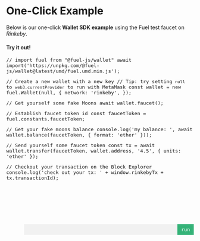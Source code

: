 One-Click Example
===

Below is our one-click **Wallet SDK example** using the Fuel test faucet on *Rinkeby*.

#### Try it out!

<style type="text/css" media="screen">
    #editor {
      min-height: 450px;
      width: 100%;
      font: 13px/normal 'Ubuntu Mono', 'Monaco', 'Menlo', 'Consolas', 'source-code-pro', monospace!important;
    }

    .ace_scroller {
      border-radius: 4px!important;
      border: 1px solid #F1F1F1!important;
      border-bottom-left-radius: 0px!important;
      border-bottom-right-radius: 0px!important;
    }

    .ace_gutter-active-line {
      display: none;
    }

    .ace_gutter-layer {
    }

    .ace_identifier {
      color:#625666!important;
    }

    .ace_string {
      color:#dd6546!important;
    }

    .ace_comment {
      color:#978998!important;
    }

    .ace_gutter {
      background: #FFF!important;
    }

    .ace_gutter-cell {
      color: rgba(151,137,152,.5)!important;
    }

    .ace_keyword {
      color:#4a91e2!important;
    }

    .ace_type {
      color:#4a91e2!important;
    }

    .run-wrapper {
      flex-direction: row;
      display: flex;
      justify-content: space-between;
      margin-left: 48px!important;
      background: #F1F1F1;
    }

    #run-message {
      text-align: left;
      font: 13px/normal 'Ubuntu Mono', 'Monaco', 'Menlo', 'Consolas', 'source-code-pro', monospace!important;
      font-size: bold;
      padding: 7px;
    }

    .run {
      background: #33b277;
      color: #FFF;
      width: 30px;
      text-align: center;
      font: 13px/normal 'Ubuntu Mono', 'Monaco', 'Menlo', 'Consolas', 'source-code-pro', monospace!important;
      cursor: pointer;
      font-size: bold;
      padding: 7px;
    }

    #run-console {
      width: 100%;
    }

    .run-console-entry {
      margin-left: 42px;
      margin-top: 10px;
      border-radius: 4px!important;
      border: 1px solid #F1F1F1!important;
      padding: 8px;
      background: #f9f8f7;
      word-wrap: break-word;
    }

</style>

<div id="editor">// import fuel from "@fuel-js/wallet"
await import('https://unpkg.com/@fuel-js/wallet@latest/umd/fuel.umd.min.js');

// Create a new wallet with a new key
// Tip: try setting `null` to `web3.currentProvider` to run with MetaMask
const wallet = new fuel.Wallet(null, {
  network: 'rinkeby',
});

// Get yourself some fake Moons
await wallet.faucet();

// Establish faucet token id
const faucetToken = fuel.constants.faucetToken;

// Get your fake moons balance
console.log('my balance: ',
  await wallet.balance(faucetToken, { format: 'ether' }));

// Send yourself some faucet token
const tx = await wallet.transfer(faucetToken, wallet.address, '4.5', { units: 'ether' });

// Checkout your transaction on the Block Explorer
console.log('check out your tx: ' + window.rinkebyTx + tx.transactionId);
</div>

<div class="run-wrapper">
  <div id="run-message"></div>
  <div id="run" class="run">run</div>
</div>
<div id="run-console"></div>

<script src="https://cdnjs.cloudflare.com/ajax/libs/ace/1.3.3/ace.js" type="text/javascript" charset="utf-8"></script>

<script>
  var editor = ace.edit("editor");
  editor.renderer.setPadding(8);
  editor.setTheme("ace/theme/chrome");
  editor.setFontSize("15px");
  editor.setOption("highlightActiveLine", false);
  editor.session.setMode("ace/mode/javascript");
  editor.setShowPrintMargin(false);
  editor.session.setUseWorker(false);
  editor.renderer.setPadding(8);

  document.getElementById('run').addEventListener('click', () => {
    let code = editor.getValue()
      .replace('require("@fuel-js/wallet")', 'window.fuel')
      .replace(/console.log/g, "window.consoleLog");

    document.getElementById("run-console").innerHTML = '';

    document.getElementById("run-console").scrollIntoView();

    document.getElementById('run-message').innerHTML = 'running...';

    (async () => {

      try {
        document.getElementById('run-message').innerHTML = 'running...';
        eval(`
        (async () => {
          try {
            ${code}
            document.getElementById('run-message').innerHTML = 'complete';
          } catch (syncError) {
            document.getElementById('run-message').innerHTML = 'error';
            window.consoleError(syncError);
          }
        })();
        `);
      } catch (error) {
        document.getElementById('run-message').innerHTML = 'error';
        window.consoleError(error);
      }

    })();
  });
</script>
